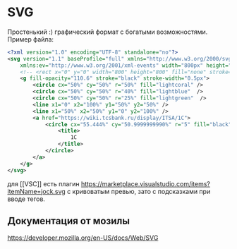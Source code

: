 # SVG 
Простенький :) графический формат с богатыми возможностями.
Пример файла:
```svg
<?xml version="1.0" encoding="UTF-8" standalone="no"?>
<svg version="1.1" baseProfile="full" xmlns="http://www.w3.org/2000/svg" xmlns:xlink="http://www.w3.org/1999/xlink"
    xmlns:ev="http://www.w3.org/2001/xml-events" width="800px" height="800px">
    <!-- <rect x="0" y="0" width="800" height="800" fill="none" stroke="black" stroke-width="5px" stroke-opacity="0.5" /> -->
    <g fill-opacity="110.6" stroke="black" stroke-width="0.5px">
        <circle cx="50%" cy="50%" r="50%" fill="lightcoral" />
        <circle cx="50%" cy="50%" r="40%" fill="lightblue"  />
        <circle cx="50%" cy="50%" r="25%" fill="lightgreen"  />
        <line x1="0" x2="100%" y1="50%" y2="50%" />
        <line x1="50%" x2="50%" y1="0" y2="100%" />
        <a href="https://wiki.tcsbank.ru/display/ITSA/1C">
            <circle cx="55.444%" cy="50.9999999990%" r="5" fill="black" >
                <title>
                    1С
                </title>
            </circle>
        </a>
    </g>
</svg>
```

для [[VSC]] есть плагин https://marketplace.visualstudio.com/items?itemName=jock.svg с кривоватым превью, зато с подсказками при вводе тегов.

## Документация от мозилы
https://developer.mozilla.org/en-US/docs/Web/SVG